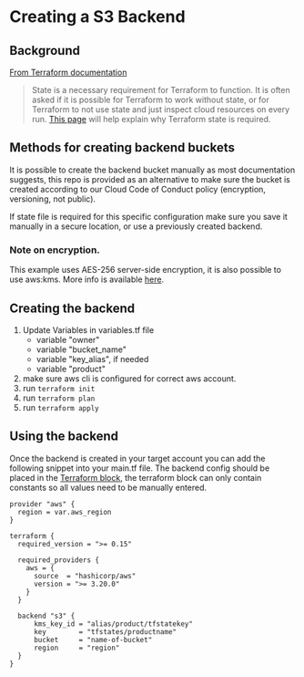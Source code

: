 # Creating a S3 Backend

## Background
[From Terraform documentation](https://www.terraform.io/docs/language/state/purpose.html)
> State is a necessary requirement for Terraform to function. It is often asked if it is possible for Terraform to work without state, or for Terraform to not use state and just inspect cloud resources on every run. [This page](https://www.terraform.io/docs/language/state/purpose.html) will help explain why Terraform state is required.

## Methods for creating backend buckets
It is possible to create the backend bucket manually as most documentation suggests, this repo is provided as an alternative to make sure the bucket is created according to our Cloud Code of Conduct policy (encryption, versioning, not public).

If state file is required for this specific configuration make sure you save it manually in a secure location, or use a previously created backend.

### Note on encryption.
This example uses AES-256 server-side encryption, it is also possible to use aws:kms. More info is available [here](https://docs.aws.amazon.com/AmazonS3/latest/userguide/serv-side-encryption.html).

## Creating the backend
1. Update Variables in variables.tf file
   - variable "owner"
   - variable "bucket_name"
   - variable "key_alias", if needed
   - variable "product"
2.  make sure aws cli is configured for correct aws account.
3.  run `terraform init`
4.  run `terraform plan`
5.  run `terraform apply`

## Using the backend
Once the backend is created in your target account you can add the following snippet into your main.tf file. The backend config should be placed in the [Terraform block](https://www.terraform.io/docs/language/settings/index.html#terraform-block-syntax), the terraform block can only contain constants so all values need to be manually entered.

```hcl
provider "aws" {
  region = var.aws_region
}

terraform {
  required_version = ">= 0.15"

  required_providers {
    aws = {
      source  = "hashicorp/aws"
      version = ">= 3.20.0"
    }
  }

  backend "s3" {
      kms_key_id = "alias/product/tfstatekey"  
      key        = "tfstates/productname"
      bucket     = "name-of-bucket"
      region     = "region"
  }
}
```

